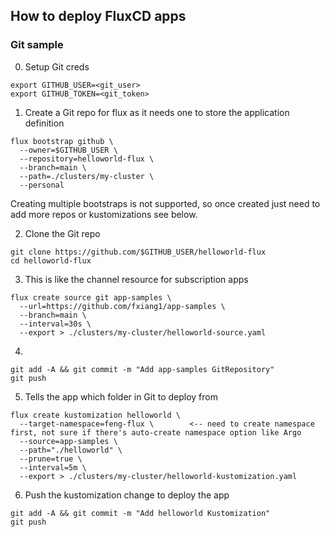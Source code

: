 ## How to deploy FluxCD apps

### Git sample

0. Setup Git creds
```
export GITHUB_USER=<git_user>
export GITHUB_TOKEN=<git_token>
```

1. Create a Git repo for flux as it needs one to store the application definition
```
flux bootstrap github \
  --owner=$GITHUB_USER \
  --repository=helloworld-flux \
  --branch=main \
  --path=./clusters/my-cluster \
  --personal
```

Creating multiple bootstraps is not supported, so once created just need to add more repos or kustomizations see below.

2. Clone the Git repo
```
git clone https://github.com/$GITHUB_USER/helloworld-flux
cd helloworld-flux
```

3. This is like the channel resource for subscription apps
```
flux create source git app-samples \
  --url=https://github.com/fxiang1/app-samples \
  --branch=main \
  --interval=30s \
  --export > ./clusters/my-cluster/helloworld-source.yaml
```

4.
```
git add -A && git commit -m "Add app-samples GitRepository"
git push
```

5. Tells the app which folder in Git to deploy from
```
flux create kustomization helloworld \
  --target-namespace=feng-flux \        <-- need to create namespace first, not sure if there's auto-create namespace option like Argo
  --source=app-samples \
  --path="./helloworld" \
  --prune=true \
  --interval=5m \
  --export > ./clusters/my-cluster/helloworld-kustomization.yaml
```

6. Push the kustomization change to deploy the app
```
git add -A && git commit -m "Add helloworld Kustomization"
git push
```
